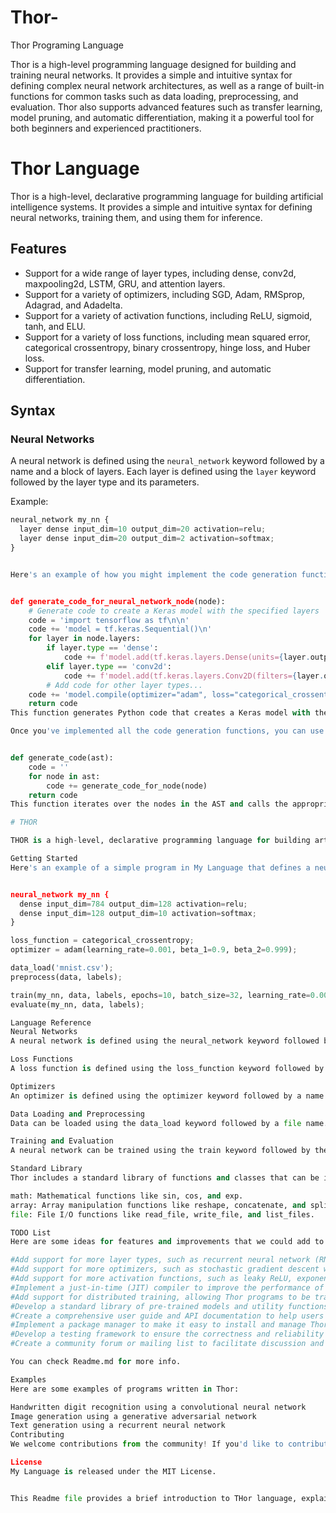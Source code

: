 # Thor-
Thor Programing Language

Thor is a high-level programming language designed for building and training neural networks. It provides a simple and intuitive syntax for defining complex neural network architectures, as well as a range of built-in functions for common tasks such as data loading, preprocessing, and evaluation. Thor also supports advanced features such as transfer learning, model pruning, and automatic differentiation, making it a powerful tool for both beginners and experienced practitioners.

# Thor Language

Thor is a high-level, declarative programming language for building artificial intelligence systems. It provides a simple and intuitive syntax for defining neural networks, training them, and using them for inference.

## Features

* Support for a wide range of layer types, including dense, conv2d, maxpooling2d, LSTM, GRU, and attention layers.
* Support for a variety of optimizers, including SGD, Adam, RMSprop, Adagrad, and Adadelta.
* Support for a variety of activation functions, including ReLU, sigmoid, tanh, and ELU.
* Support for a variety of loss functions, including mean squared error, categorical crossentropy, binary crossentropy, hinge loss, and Huber loss.
* Support for transfer learning, model pruning, and automatic differentiation.

## Syntax

### Neural Networks

A neural network is defined using the `neural_network` keyword followed by a name and a block of layers. Each layer is defined using the `layer` keyword followed by the layer type and its parameters.

Example:
```python
neural_network my_nn {
  layer dense input_dim=10 output_dim=20 activation=relu;
  layer dense input_dim=20 output_dim=2 activation=softmax;
}


Here's an example of how you might implement the code generation function for the neural_network node:


def generate_code_for_neural_network_node(node):
    # Generate code to create a Keras model with the specified layers
    code = 'import tensorflow as tf\n\n'
    code += 'model = tf.keras.Sequential()\n'
    for layer in node.layers:
        if layer.type == 'dense':
            code += f'model.add(tf.keras.layers.Dense(units={layer.output_dim}, activation="{layer.activation}"))\n'
        elif layer.type == 'conv2d':
            code += f'model.add(tf.keras.layers.Conv2D(filters={layer.output_dim}, kernel_size={layer.kernel_size}, activation="{layer.activation}"))\n'
        # Add code for other layer types...
    code += 'model.compile(optimizer="adam", loss="categorical_crossentropy", metrics=["accuracy"])\n'
    return code
This function generates Python code that creates a Keras model with the specified layers. It uses the tensorflow library to define the model and its layers.

Once you've implemented all the code generation functions, you can use them to generate Python code for a given AST. Here's an example of how you might do this:


def generate_code(ast):
    code = ''
    for node in ast:
        code += generate_code_for_node(node)
    return code
This function iterates over the nodes in the AST and calls the appropriate code generation function for each node. It concatenates the generated code into a single string and returns it.

# THOR

THOR is a high-level, declarative programming language for building artificial intelligence systems. It provides a simple and intuitive syntax for defining neural networks, training them, and using them for inference.

Getting Started
Here's an example of a simple program in My Language that defines a neural network with two dense layers and trains it on the MNIST dataset:


neural_network my_nn {
  dense input_dim=784 output_dim=128 activation=relu;
  dense input_dim=128 output_dim=10 activation=softmax;
}

loss_function = categorical_crossentropy;
optimizer = adam(learning_rate=0.001, beta_1=0.9, beta_2=0.999);

data_load('mnist.csv');
preprocess(data, labels);

train(my_nn, data, labels, epochs=10, batch_size=32, learning_rate=0.001);
evaluate(my_nn, data, labels);

Language Reference
Neural Networks
A neural network is defined using the neural_network keyword followed by a name and a block of layers. Each layer is defined using the dense, conv2d, or maxpooling2d keyword followed by its parameters.

Loss Functions
A loss function is defined using the loss_function keyword followed by a name. The available loss functions are mean_squared_error and categorical_crossentropy.

Optimizers
An optimizer is defined using the optimizer keyword followed by a name and its parameters. The available optimizers are sgd and adam.

Data Loading and Preprocessing
Data can be loaded using the data_load keyword followed by a file name. The data can be preprocessed using the preprocess keyword followed by the data and labels.

Training and Evaluation
A neural network can be trained using the train keyword followed by the network, data, labels, and training parameters. The network can be evaluated using the evaluate keyword followed by the network, data, and labels.

Standard Library
Thor includes a standard library of functions and classes that can be imported and used in your code. The available modules are:

math: Mathematical functions like sin, cos, and exp.
array: Array manipulation functions like reshape, concatenate, and split.
file: File I/O functions like read_file, write_file, and list_files.

TODO List
Here are some ideas for features and improvements that we could add to the Thor language:

#Add support for more layer types, such as recurrent neural network (RNN) layers, attention layers, and normalization layers.
#Add support for more optimizers, such as stochastic gradient descent with momentum (SGDM), Adadelta, and RMSprop.
#Add support for more activation functions, such as leaky ReLU, exponential linear unit (ELU), and hyperbolic tangent (tanh).
#Implement a just-in-time (JIT) compiler to improve the performance of Thor programs.
#Add support for distributed training, allowing Thor programs to be trained on multiple GPUs or machines.
#Develop a standard library of pre-trained models and utility functions to make it easier for users to get started with Thor.
#Create a comprehensive user guide and API documentation to help users learn and use the language effectively.
#Implement a package manager to make it easy to install and manage Thor packages and dependencies.
#Develop a testing framework to ensure the correctness and reliability of Thor programs.
#Create a community forum or mailing list to facilitate discussion and collaboration among Thor users and developers.

You can check Readme.md for more info. 

Examples
Here are some examples of programs written in Thor:

Handwritten digit recognition using a convolutional neural network
Image generation using a generative adversarial network
Text generation using a recurrent neural network
Contributing
We welcome contributions from the community! If you'd like to contribute to the development of Thor, please read our contributing guidelines.

License
My Language is released under the MIT License.


This Readme file provides a brief introduction to THor language, explains how to install and use it, and provides examples and documentation for the standard library. It also includes information on how to contribute to the development of Thor and the license under which it is released.
